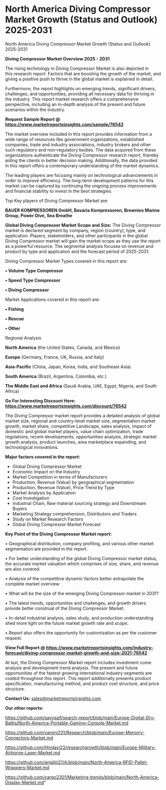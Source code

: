# North America Diving Compressor Market Growth (Status and Outlook) 2025-2031
North America Diving Compressor Market Growth (Status and Outlook) 2025-2031

<Strong> Diving Compressor Market Overview 2025 - 2031</strong>

The rising technology in Diving Compressor Market is also depicted in this research report. Factors that are boosting the growth of the market, and giving a positive push to thrive in the global market is explained in detail.

Furthermore, the report highlights on emerging trends, significant drivers, challenges, and opportunities, providing all necessary data for thriving in the industry. This report market research offers a comprehensive perspective, including an in-depth analysis of the present and future scenarios within the industry.

<strong>Request Sample Report @ <a href=https://www.marketreportsinsights.com/sample/76542>https://www.marketreportsinsights.com/sample/76542</a></strong>

The market overview included in this report provides information from a wide range of resources like government organizations, established companies, trade and industry associations, industry brokers and other such regulatory and non-regulatory bodies. The data acquired from these organizations authenticate the Diving Compressor research report, thereby aiding the clients in better decision making. Additionally, the data provided in this report offers a contemporary understanding of the market dynamics.

The leading players are focusing mainly on technological advancements in order to improve efficiency. The long-term development patterns for this market can be captured by continuing the ongoing process improvements and financial stability to invest in the best strategies.

Top Key players of Diving Compressor Market are:

<strong>BAUER KOMPRESSOREN GmbH, Bavaria Kompressoren, Brownies Marine Group, Power Dive, Sea Breathe</strong>

<strong><b>Global Diving Compressor Market Scope and Size:</b></strong>
The Diving Compressor market is declared segment by company, region (country), type, and application. Players, stakeholders, and other participants in the global Diving Compressor market will gain the market scope as they use the report as a powerful resource. The segmental analysis focuses on revenue and product by type and application and the forecast period of 2025-2031.

Diving Compressor Market Types covered in this report are:

<strong>• Volume Type Compressor

• Speed Type Compressor

• Diving Compressor</strong>

Market Applications covered in this report are:

<strong>• Fishing

• Rescue

• Other</strong> 

Regional Analysis

<strong>North America</strong> (the United States, Canada, and Mexico)

<strong>Europe</strong> (Germany, France, UK, Russia, and Italy)

<strong>Asia-Pacific</strong> (China, Japan, Korea, India, and Southeast Asia)

<strong>South America</strong> (Brazil, Argentina, Colombia, etc.)

<strong>The Middle East and Africa</strong> (Saudi Arabia, UAE, Egypt, Nigeria, and South Africa)

<strong>Go For Interesting Discount Here: <a href=https://www.marketreportsinsights.com/discount/76542>https://www.marketreportsinsights.com/discount/76542</a></strong>

The Diving Compressor market report provides a detailed analysis of global market size, regional and country-level market size, segmentation market growth, market share, competitive Landscape, sales analysis, impact of domestic and global market players, value chain optimization, trade regulations, recent developments, opportunities analysis, strategic market growth analysis, product launches, area marketplace expanding, and technological innovations.

<strong><b>Major factors covered in the report:</b></strong>
<ul>
  <li>Global Diving Compressor Market </li>
  <li>Economic Impact on the Industry</li>
  <li>Market Competition in terms of Manufacturers</li>
  <li>Production, Revenue (Value) by geographical segmentation</li>
  <li>Production, Revenue (Value), Price Trend by Type</li>
  <li>Market Analysis by Application</li>
  <li>Cost Investigation</li>
  <li>Industrial Chain, Raw material sourcing strategy and Downstream Buyers</li>
  <li>Marketing Strategy comprehension, Distributors and Traders</li>
  <li>Study on Market Research Factors</li>
  <li>Global Diving Compressor Market Forecast</li>
</ul>

<strong><b>Key Point of the Diving Compressor Market report:</b></strong>

• Geographical distribution, company profiling, and various other market segmentation are provided in the report.

• For better understanding of the global Diving Compressor market status, the accurate market valuation which comprises of size, share, and revenue are also covered.

• Analysis of the competitive dynamic factors better extrapolate the complete market overview

• What will be the size of the emerging Diving Compressor market in 2031?

• The latest trends, opportunities and challenges, and growth drivers provide better construal of the Diving Compressor Market.

• In-detail industrial analysis, sales study, and production understanding shed more light on the future market growth rate and scope.

• Report also offers the opportunity for customization as per the customer request.

<strong><b>View Full Report @ <a href=https://www.marketreportsinsights.com/industry-forecast/diving-compressor-market-growth-and-size-2021-76542>https://www.marketreportsinsights.com/industry-forecast/diving-compressor-market-growth-and-size-2021-76542</a></b></strong>


At last, the Diving Compressor Market report includes investment come analysis and development trend analysis. The present and future opportunities of the fastest growing international industry segments are coated throughout this report. This report additionally presents product specification, manufacturing method, and product cost structure, and price structure.

<strong>Contact Us:</strong>
sales@marketreportsinsights.com

<strong>Our other reports:</strong>

<a href=https://github.com/sayysaif/search-report/blob/main/Europe-Digital-Dry-Baths/North-America-Portable-Gaming-Console-Market.md>https://github.com/sayysaif/search-report/blob/main/Europe-Digital-Dry-Baths/North-America-Portable-Gaming-Console-Market.md</a>

<a href=https://github.com/yamini231/Research/blob/main/Europe-Memory-Connectors-Market.md>https://github.com/yamini231/Research/blob/main/Europe-Memory-Connectors-Market.md</a>

<a href=https://github.com/Hindavi23/researchgrowth/blob/main/Europe-Military-Airborne-Laser-Market.md>https://github.com/Hindavi23/researchgrowth/blob/main/Europe-Military-Airborne-Laser-Market.md</a>

<a href=https://github.com/anjaliiii21/A/blob/main/North-America-RFID-Pallet-Wrappers-Market.md>https://github.com/anjaliiii21/A/blob/main/North-America-RFID-Pallet-Wrappers-Market.md</a>

<a href=https://github.com/cargo2301/Marketing-trends/blob/main/North-America-Display-Market.md>https://github.com/cargo2301/Marketing-trends/blob/main/North-America-Display-Market.md</a>"
